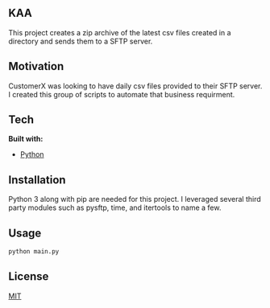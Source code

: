 ## KAA
This project creates a zip archive of the latest csv files created in a directory and sends them to a SFTP server. 

## Motivation
CustomerX was looking to have daily csv files provided to their SFTP server. I created this group of scripts to automate that business requirment.  

## Tech
<b>Built with:</b>

- [Python](https://www.python.org/)

## Installation
Python 3 along with pip are needed for this project. I leveraged several third party modules such as pysftp, time, and  itertools to name a few.

## Usage

```bash
python main.py
```

## License
[MIT](https://choosealicense.com/licenses/mit/)
